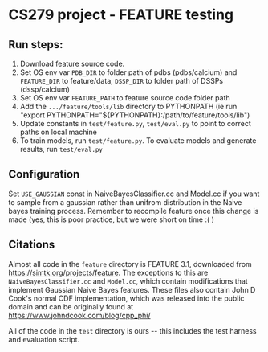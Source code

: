 # CS279 project - FEATURE testing

## Run steps:

1. Download feature source code.
2. Set OS env var `PDB_DIR` to folder path of pdbs (pdbs/calcium) and `FEATURE_DIR` to feature/data, `DSSP_DIR` to folder path of DSSPs (dssp/calcium)
3. Set OS env var `FEATURE_PATH` to feature source code folder path
4. Add the `.../feature/tools/lib` directory to PYTHONPATH (ie run "export PYTHONPATH="${PYTHONPATH}:/path/to/feature/tools/lib")
5. Update constants in `test/feature.py`, `test/eval.py` to point to correct paths on local machine
6. To train models, run `test/feature.py`. To evaluate models and generate results, run `test/eval.py`

## Configuration

Set `USE_GAUSSIAN` const in NaiveBayesClassifier.cc and Model.cc if you want to sample from a gaussian rather than unifrom distribution in the Naive bayes training process. Remember to recompile feature once this change is made (yes, this is poor practice, but we were short on time :(    )

## Citations

Almost all code in the `feature` directory is FEATURE 3.1, downloaded from https://simtk.org/projects/feature. The exceptions to this are `NaiveBayesClassifier.cc` and `Model.cc`, which contain modifications that implement Gaussian Naive Bayes features. These files also contain John D Cook's normal CDF implementation, which was released into the public domain and can be originally found at https://www.johndcook.com/blog/cpp_phi/ 

All of the code in the `test` directory is ours -- this includes the test harness and evaluation script.